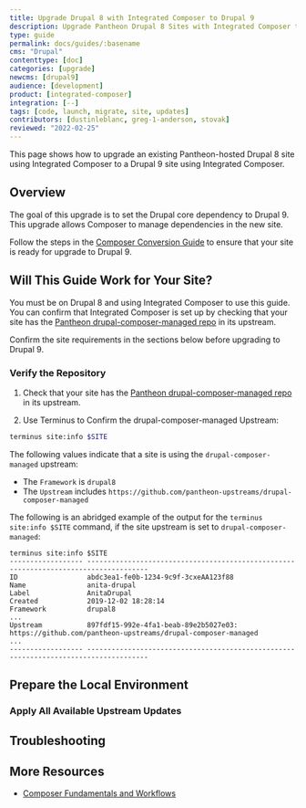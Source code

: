```yaml
---
title: Upgrade Drupal 8 with Integrated Composer to Drupal 9
description: Upgrade Pantheon Drupal 8 Sites with Integrated Composer to Drupal 9.
type: guide
permalink: docs/guides/:basename
cms: "Drupal"
contenttype: [doc]
categories: [upgrade]
newcms: [drupal9]
audience: [development]
product: [integrated-composer]
integration: [--]
tags: [code, launch, migrate, site, updates]
contributors: [dustinleblanc, greg-1-anderson, stovak]
reviewed: "2022-02-25"
---
```


This page shows how to upgrade an existing Pantheon-hosted Drupal 8 site using Integrated Composer to a Drupal 9 site using Integrated Composer.

<Partial file="drupal-9/see-landing.md" />


## Overview

The goal of this upgrade is to set the Drupal core dependency to Drupal 9. This upgrade allows Composer to manage dependencies in the new site.

<Alert title="Note"  type="info" >

Follow the steps in the [Composer Conversion Guide](/guides/composer-convert) to ensure that your site is ready for upgrade to Drupal 9.

</Alert>

## Will This Guide Work for Your Site?

You must be on Drupal 8 and using Integrated Composer to use this guide. You can confirm that Integrated Composer is set up by checking that your site has the [Pantheon drupal-composer-managed repo](https://github.com/pantheon-upstreams/drupal-composer-managed) in its upstream. 

Confirm the site requirements in the sections below before upgrading to Drupal 9.

### Verify the Repository

1. Check that your site has the [Pantheon drupal-composer-managed repo](https://github.com/pantheon-upstreams/drupal-composer-managed) in its upstream.

1. Use Terminus to Confirm the drupal-composer-managed Upstream:

  ```bash
  terminus site:info $SITE 
  ```

  The following values indicate that a site is using the `drupal-composer-managed` upstream:

  - The `Framework` is `drupal8`
  - The `Upstream` includes `https://github.com/pantheon-upstreams/drupal-composer-managed`

  The following is an abridged example of the output for the `terminus site:info $SITE` command, if the site upstream is set to `drupal-composer-managed`:

  ```bash{outputLines:2-18}
  terminus site:info $SITE
  ------------------ -------------------------------------------------------------------------------------
  ID                 abdc3ea1-fe0b-1234-9c9f-3cxeAA123f88
  Name               anita-drupal
  Label              AnitaDrupal
  Created            2019-12-02 18:28:14
  Framework          drupal8
  ...
  Upstream           897fdf15-992e-4fa1-beab-89e2b5027e03: https://github.com/pantheon-upstreams/drupal-composer-managed
  ...
  ------------------ -------------------------------------------------------------------------------------
  ```

## Prepare the Local Environment

<Partial file="drupal-9/prepare-local-environment-no-clone.md" />

### Apply All Available Upstream Updates

<Partial file="drupal-apply-upstream-updates-drupal-recommended.md" />

<Partial file="drupal-8-to-drupal-9-upgrade.md" />

## Troubleshooting

<Partial file="composer-updating.md" />

## More Resources

- [Composer Fundamentals and Workflows](/guides/composer)
